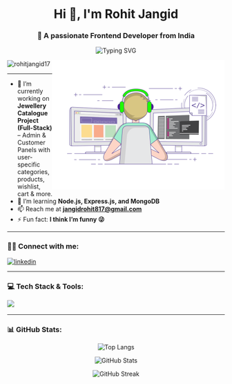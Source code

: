 <h1 align="center">Hi 👋, I'm Rohit Jangid</h1>
<h3 align="center">🚀 A passionate Frontend Developer from India</h3>

<p align="center">
  <img src="https://readme-typing-svg.herokuapp.com?font=Fira+Code&duration=3000&pause=1000&center=true&width=435&lines=React+%7C+Next.js+%7C+Angular+%7C+Node.js;Passionate+about+UI%2FUX+%26+Performance;Open+to+Freelance+%26+Full-time+Opportunities" alt="Typing SVG" />
</p>

<img align="right" src="https://raw.githubusercontent.com/devSouvik/devSouvik/master/gif3.gif" width="400"/>

<p align="left"> 
  <img src="https://komarev.com/ghpvc/?username=rohitjangid17&label=Profile%20views&color=0e75b6&style=flat" alt="rohitjangid17" /> 
</p>

---

- 🔭 I’m currently working on **Jewellery Catalogue Project (Full-Stack)** – Admin & Customer Panels with user-specific categories, products, wishlist, cart & more.
- 🌱 I’m learning **Node.js, Express.js, and MongoDB**
- 📫 Reach me at **jangidrohit817@gmail.com**
- ⚡ Fun fact: **I think I’m funny 😜**

---

### 🧑‍💼 Connect with me:

<p align="left">
  <a href="https://linkedin.com/in/rohit-jangid-984729225" target="_blank">
    <img src="https://skillicons.dev/icons?i=linkedin" alt="linkedin" />
  </a>
</p>

---

### 💻 Tech Stack & Tools:

<p align="left">
  <img src="https://skillicons.dev/icons?i=html,css,js,ts,react,nextjs,angular,nodejs,express,mongodb,redux,tailwind,bootstrap,sass,nginx,firebase,git,vscode" />
</p>

---

### 📊 GitHub Stats:

<p align="center">
  <img src="https://github-readme-stats.vercel.app/api/top-langs/?username=rohitjangid17&layout=compact&theme=tokyonight" alt="Top Langs"/>
</p>

<p align="center">
  <img src="https://github-readme-stats.vercel.app/api?username=rohitjangid17&show_icons=true&locale=en&theme=tokyonight" alt="GitHub Stats" />
</p>

<p align="center">
  <img src="https://github-readme-streak-stats.herokuapp.com/?user=rohitjangid17&theme=tokyonight" alt="GitHub Streak" />
</p>
